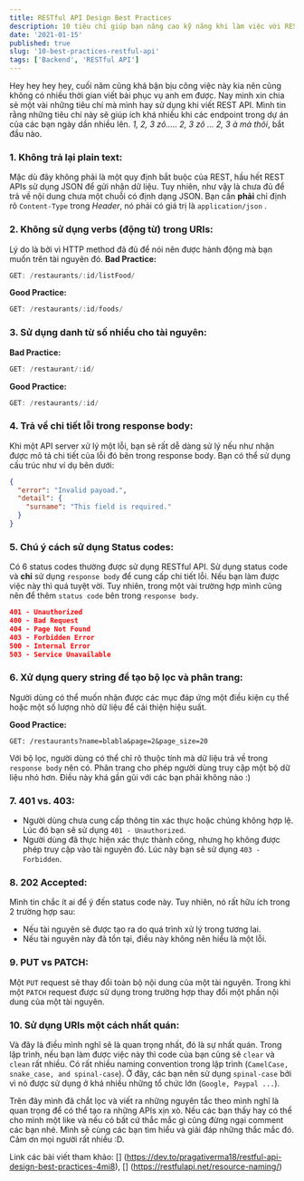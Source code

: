 ```yaml
---
title: RESTful API Design Best Practices
description: 10 tiêu chí giúp bạn nâng cao kỹ năng khi làm việc với RESTful API
date: '2021-01-15'
published: true
slug: '10-best-practices-restful-api'
tags: ['Backend', 'RESTful API']
---
```


Hey hey hey hey, cuối năm cũng khá bận bịu công việc này kia nên cũng không có nhiều thời gian viết bài phục vụ anh em được. Nay mình xin chia sẻ một vài những tiêu chí mà mình hay sử dụng khi viết REST API. Mình tin rằng những tiêu chí này sẽ giúp ích khá nhiều khi các endpoint trong dự án của các bạn ngày dần nhiều lên. *1, 2, 3 zô..... 2, 3 zô ... 2, 3 à mà thôi*, bắt đầu nào.
### 1. Không trả lại plain text:
Mặc dù đây không phải là một quy định bắt buộc của REST, hầu hết REST APIs sử dụng JSON để gửi nhận dữ liệu. Tuy nhiên, như vậy là chưa đủ để trả về nội dung chưa một chuỗi có định dạng JSON. Bạn cần **phải** chỉ định rõ `Content-Type` trong *Header*, nó phải có giá trị là `application/json` .
### 2. Không sử dụng verbs (động từ) trong URIs:
Lý do là bởi vì HTTP method đã đủ để nói nên được hành động mà bạn muốn trên tài nguyên đó.
**Bad Practice:**
```go
GET: /restaurants/:id/listFood/
```
**Good Practice:**
```go
GET: /restaurants/:id/foods/
```
### 3. Sử dụng danh từ số nhiều cho tài nguyên:
**Bad Practice:**
```go
GET: /restaurant/:id/
```
**Good Practice:**
```go
GET: /restaurants/:id/
```
### 4. Trả về chi tiết lỗi trong response body:
Khi một API server xử lý một lỗi, bạn sẽ rất dễ dàng sử lý nếu như nhận được mô tả chi tiết của lỗi đó bên trong response body. Bạn có thể sử dụng cấu trúc như ví dụ bên dưới:
```json
{
  "error": "Invalid payoad.",
  "detail": {
    "surname": "This field is required."
  }
}
```
### 5. Chú ý cách sử dụng Status codes:
Có 6 status codes thường được sử dụng RESTful API. Sử dụng status code và **chỉ** sử dụng `response body` để cung cấp chi tiết lỗi. Nếu bạn làm được việc này thì quá tuyệt vời. Tuy nhiên, trong một vài trường hợp mình cũng nên để thêm `status code` bên trong `response body`.
```json
401 - Unauthorized
400 - Bad Request
404 - Page Not Found
403 - Forbidden Error
500 - Internal Error
503 - Service Unavailable
```
### 6. Xử dụng query string để tạo bộ lọc và phân trang:
Người dùng có thể muốn nhận được các mục đáp ứng một điều kiện cụ thể hoặc một số lượng nhỏ dữ liệu để cải thiện hiệu suất.

**Good Practice:**
```
GET: /restaurants?name=blabla&page=2&page_size=20
```
Với bộ lọc, người dùng có thể chỉ rõ thuộc tính mà dữ liệu trả về trong `response body` nên có.
Phân trang cho phép người dùng truy cập một bộ dữ liệu nhỏ hơn. Điều này khá gần gũi với các bạn phải không nào :)
### 7. 401 vs. 403:
* Người dùng chưa cung cấp thông tin xác thực hoặc chúng không hợp lệ. Lúc đó bạn sẽ sử dụng `401 - Unauthorized`.
* Người dùng đã thực hiện xác thực thành công, nhưng họ không được phép truy cập vào tài nguyên đó. Lúc này bạn sẽ sử dụng `403 - Forbidden`.

### 8. 202 Accepted:
Mình tin chắc ít ai để ý đến status code này. Tuy nhiên, nó rất hữu ích trong 2 trường hợp sau:
* Nếu tài nguyên sẽ được tạo ra do quá trình xử lý trong tương lai.
* Nếu tài nguyên này đã tồn tại, điều này không nên hiểu là một lỗi.
### 9. PUT vs PATCH:
Một `PUT` request sẽ thay đổi toàn bộ nội dung của một tài nguyên. Trong khi một `PATCH` request được sử dụng trong trường hợp thay đổi một phần nội dung của một tài nguyên.
### 10. Sử dụng URIs một cách nhất quán:
Và đây là điều mình nghĩ sẽ là quan trọng nhất, đó là sự nhất quán. Trong lập trình, nếu bạn làm được việc này thì code của bạn cũng sẽ `clear` và `clean` rất nhiều. Có rất nhiều naming convention trong lập trình (`CamelCase, snake_case, and spinal-case`). Ở đây, các bạn nên sử dụng `spinal-case`  bởi vì nó được sử dụng ở khá nhiều những tổ chức lớn (`Google, Paypal ...`).

Trên đây mình đã chắt lọc và viết ra những nguyên tắc theo mình nghĩ là quan trọng để có thể tạo ra những APIs xịn xò. Nếu các bạn thấy hay có thể cho mình một like và nếu có bất cứ thắc mắc gì cũng đừng ngại comment các bạn nhé. Mình sẽ cùng các bạn tìm hiểu và giải đáp những thắc mắc đó. Cảm ơn mọi người rất nhiều :D.

Link các bài viết tham khảo: [] (https://dev.to/pragativerma18/restful-api-design-best-practices-4mi8), [] (https://restfulapi.net/resource-naming/)


